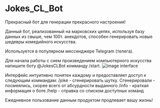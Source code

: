 # Jokes_CL_Bot

Прекрасный бот для генерации прекрасного настроения!

Данный бот, реализованный на марковских цепях, используя базу данных из свыше, чем 100т. анекдотов, способен генерировать новые шедевры комедийного искусства.

Используется в популярном мессенджере Telegram (телега).

Для начала работы с сием произведением компьютерного искусства напишите боту @JokesCLBot комманду /start.
![image interface](https://i.imgur.com/OZAUopP.png)

Интерфейс интуитивно понятен каждому и предоставляет доступ к следующим коммандам:
/joke - сгенерировать шутку. Сгенерировали - посмеялись, скорее всего от абсурдности выданного
/info - краткая информация о боте
/help - справка со списком доступных команд

Ежедневное пользование данным продуктом продлевает вашу жизнь!
